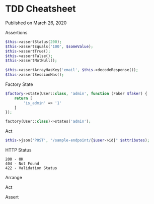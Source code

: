 # TDD Cheatsheet

Published on March 26, 2020



Assertions

```php
$this->assertStatus(200);
$this->assertEquals('100', $someValue);
$this->assertTrue();
$this->assertFalse();
$this->assertNotNull();
 
$this->assertArrayHasKey('email', $this->decodeResponse());
$this->assertSessionHas();
```



Factory State

```php
$factory->state(User::class, 'admin', function (Faker $faker) {
	return [
		'is_admin' => '1'
	]
});	

factory(User::class)->states('admin');
```



Act

```php
$this->json('POST', "/sample-endpoint/{$user->id}" $attributes);
```



HTTP Status

```
200 - OK
404 - Not Found
422 - Validation Status
```



Arrange

Act

Assert


